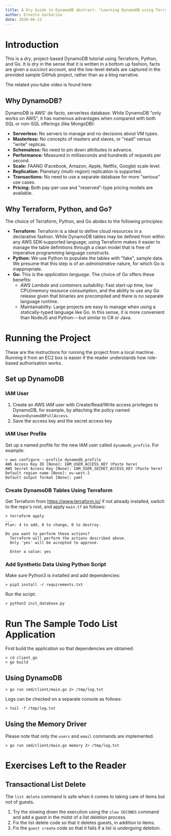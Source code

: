 ```yaml
---
title: A Dry Guide to DynamoDB abstract: "Learning DynamoDB using Terraform, Python, and Go."
author: Ernesto Garbarino
date: 2020-06-12
---
```


# Introduction

This is a _dry_, project-based DynamoDB tutorial using Terraform, Python, and Go. It is dry in the sense that it is written in a bottom up fashion, facts are given a succinct account, and the low-level details are captured in the provided sample GitHub project, rather than as a blog narrative.

The related you-tube video is found here:

## Why DynamoDB?

DynamoDB is AWS' de facto, serverless database. While DynamoDB "only works on AWS", it has numerous advantages when compared with both SQL or non-SQL offerings (like MongoDB):

* **Serverless:** No servers to manage and no decisions about VM types.
* **Masterless:** No concepts of masters and slaves, or "read" versus "write" replicas.
* **Schemaless:** No need to pin down attributes in advance. 
* **Performance:** Measured in milliseconds and hundreds of requests per second.
* **Scale:** FAANG (Facebook, Amazon, Apple, Netflix, Google) scale level. 
* **Replication:** Planetary (multi-region) replication is supported.
* **Transactions:** No need to use a separate database for more "serious" use cases.
* **Pricing:** Both pay-per-use and "reserved"-type pricing models are available. 

## Why Terraform, Python, and Go?

The choice of Terraform, Python, and Go abides to the following principles:

* **Terraform:** Terraform is a ideal to define cloud resources in a declarative fashion. While DynamoDB tables may be defined from within any AWS SDK-supported language, using Terraform makes it easier to manage the table definitions through a clean model that is free of imperative programming language constructs.
* **Python:** We use Python to populate the tables with "fake", sample data. We presume that this step is of an _administrative_ nature, for which Go is inappropriate.  
* **Go:** This is the _application language_. The choice of Go offers these benefits:
  * _AWS Lambda_ and _containers_ suitability: Fast start-up time, low CPU/memory resource consumption, and the ability to use any Go release given that binaries are precompiled and there is no separate language runtime.
  * Maintainability: Large projects are easy to manage when using a statically-typed language like Go. In this sense, it is more convenient than NodeJS and Python---but similar to C# or Java. 
  
# Running the Project

These are the instructions for running the project from a local machine. Running it from an EC2 box is easier if the reader understands how role-based authorisation works.

## Set up DynamoDB

### IAM User

1. Create an AWS IAM user with Create/Read/Write access privileges to DynamoDB, for example, by attaching the policy named `AmazonDynamoDBFullAccess`.
2. Save the access key and the secret access key

### IAM User Profile

Set up a named profile for the new IAM user called `dynamodb_profile`. For example:

```
> aws configure --profile dynamodb_profile
AWS Access Key ID [None]: IAM_USER_ACCESS_KEY (Paste here)
AWS Secret Access Key [None]: IAM_USER_SECRET_ACCESS_KEY (Paste here)
Default region name [None]: eu-west-2
Default output format [None]: yaml
```

### Create DynamoDB Tables Using Terraform

Get Terraform from https://www.terraform.io/ if not already installed, switch to the repo's root, and apply `main.tf` as follows: 

```
> terraform apply
...
Plan: 4 to add, 0 to change, 0 to destroy.

Do you want to perform these actions?
  Terraform will perform the actions described above.
  Only 'yes' will be accepted to approve.

  Enter a value: yes
```

### Add Synthetic Data Using Python Script

Make sure Python3 is installed and add dependencies:

```
> pip3 install -r requirements.txt
```

Run the script:

```
> python3 init_database.py
```

# Run The Sample Todo List Application

First build the application so that dependencies are obtained:

```
> cd client_go
> go build 
```
## Using DynamoDB

```
> go run cmd/client/main.go 2> /tmp/log.txt
```

Logs can be checked on a separate console as follows:

```
> tail -f /tmp/log.txt
```

## Using the Memory Driver

Please note that only the `users` and `email` commands are implemented.

```
> go run cmd/client/main.go memory 2> /tmp/log.txt
```

# Exercises Left to the Reader

## Transactional List Delete

The `list delete` command is safe when it comes to taking care of items but not of guests. 

1. Try the slowing down the execution using the `slow SECONDS` command and add a guest in the midst of a list deletion process.
2. Fix the list delete code so that it deletes guests, in addition to items.
3. Fix the `guest create` code so that it fails if a list is undergoing deletion.



